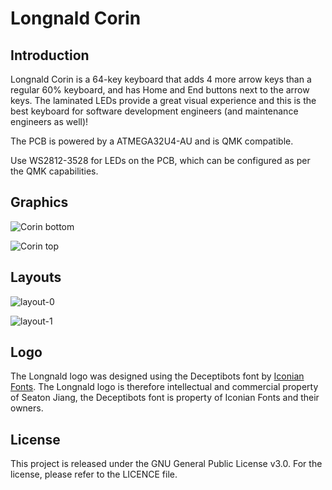 # Longnald Corin

## Introduction

Longnald Corin is a 64-key keyboard that adds 4 more arrow keys than a regular 60% keyboard, and has Home and End buttons next to the arrow keys. The laminated LEDs provide a great visual experience and this is the best keyboard for software development engineers (and maintenance engineers as well)!

The PCB is powered by a ATMEGA32U4-AU and is QMK compatible.

Use WS2812-3528 for LEDs on the PCB, which can be configured as per the QMK capabilities.

## Graphics

![Corin bottom](https://raw.githubusercontent.com/longnald/corin/master/graphics/bottom_render.svg)

![Corin top](https://raw.githubusercontent.com/longnald/corin/master/graphics/top_render.svg)

## Layouts

![layout-0](https://github.com/longnald/corin/raw/master/layout/level-0/layout-0.png)

![layout-1](https://github.com/longnald/corin/raw/master/layout/level-1/layout-1.png)

## Logo

The Longnald logo was designed using the Deceptibots font by [Iconian Fonts](http://www.iconian.com/index.html). The Longnald logo is therefore intellectual and commercial property of Seaton Jiang, the Deceptibots font is property of Iconian Fonts and their owners.

## License

This project is released under the GNU General Public License v3.0. For the license, please refer to the LICENCE file.
